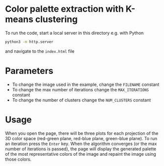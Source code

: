 # Color palette extraction with K-means clustering

To run the code, start a local server in this directory
e.g. with Python

```bash
python3 -m http.server
```

and navigate to the `index.html` file

# Parameters

- To change the image used in the example, change the `FILENAME` constant
- To change the max number of iterations change the `MAX_ITERATIONS` constant
- To change the number of clusters change the `NUM_CLUSTERS` constant

# Usage

When you open the page, there will be three plots for each projection of the 
3D color space (red-green plane, red-blue plane, green-blue plane). To run an 
iteration press the `Enter` key. When the algorithm converges (or the max 
number of iterations is passed), the page will display the generated palette of
the most representative colors of the image and repaint the image using
those colors.